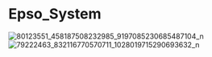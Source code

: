 # Epso_System


![80123551_458187508232985_9197085230685487104_n](https://user-images.githubusercontent.com/46280184/70930590-795d5b80-202d-11ea-8953-28b734837fe0.jpg)
![79222463_832116770570711_1028019715290693632_n](https://user-images.githubusercontent.com/46280184/70930591-795d5b80-202d-11ea-9c6d-67d4c0543439.jpg)
